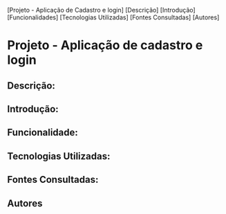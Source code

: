 [Projeto - Aplicação de Cadastro e login]
[Descrição]
[Introdução]
[Funcionalidades]
[Tecnologias Utilizadas]
[Fontes Consultadas]
[Autores]

# Projeto - Aplicação de cadastro e login

## Descrição:

## Introdução:

## Funcionalidade:

## Tecnologias Utilizadas:

## Fontes Consultadas:

## Autores
